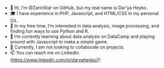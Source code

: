 - 👋 Hi, I’m @ZarinStar on GitHub, but my real name is Dar'ya Heyko.
- 🎓 I have experience in PHP, Javascript, and HTML/CSS in my personal Git.
- 👀 In my free time, I’m interested in data analysis, image processing, and finding fun ways to use Python and R.
- 🌱 I’m currently learning about data analysis on DataCamp and playing around with Javascript to make a simple game.
- 💞️ Currently, I am not looking to collaborate on projects.
- 📫 You can reach me on LinkedIn (https://www.linkedin.com/in/daryaheyko/)!

<!---
ZarinStar/ZarinStar is a ✨ special ✨ repository because its `README.md` (this file) appears on your GitHub profile.
You can click the Preview link to take a look at your changes.
--->
